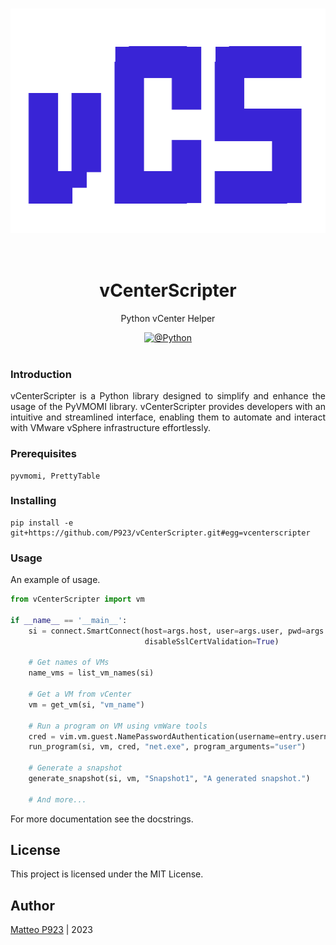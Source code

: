 <h1 align="center">
  <div ALIGN="center">
    <img alt="" src="https://github.com/P923/vCenterScripter/blob/main/vcs.png?raw=true" width="550px" height="359px" />
  </div>
  <br /><br />
  vCenterScripter</h1>
<p align="center">Python vCenter Helper</p>
<div align="center"><a href="https://www.python.org/"><img alt="@Python" src="https://camo.githubusercontent.com/b764d47c4b030ecf374353eddc2c5323c7e3cb45823b5f26e49b322c0fa89567/68747470733a2f2f696d672e736869656c64732e696f2f62616467652f507974686f6e2d322e37253243253230332e352d3337373661622e7376673f6d61784167653d32353932303030" /></a>
</div><br />

### Introduction
<div>
    <p align="justify">
        vCenterScripter is a Python library designed to simplify and enhance the usage of the PyVMOMI library.
        vCenterScripter provides developers with an intuitive and streamlined interface, enabling them to automate and interact with VMware vSphere infrastructure effortlessly.
    </p>
</div>



### Prerequisites
```
pyvmomi, PrettyTable
```


### Installing

```
pip install -e git+https://github.com/P923/vCenterScripter.git#egg=vcenterscripter
```


### Usage
An example of usage. 
```python
from vCenterScripter import vm

if __name__ == '__main__':
    si = connect.SmartConnect(host=args.host, user=args.user, pwd=args.pwd,
                              disableSslCertValidation=True)

    # Get names of VMs
    name_vms = list_vm_names(si)

    # Get a VM from vCenter
    vm = get_vm(si, "vm_name")

    # Run a program on VM using vmWare tools
    cred = vim.vm.guest.NamePasswordAuthentication(username=entry.username, password=entry.password)
    run_program(si, vm, cred, "net.exe", program_arguments="user")

    # Generate a snapshot
    generate_snapshot(si, vm, "Snapshot1", "A generated snapshot.")
    
    # And more...
```
For more documentation see the docstrings. 


## License
This project is licensed under the MIT License.


## Author
<a href="https://github.com/P923" title="P923">Matteo P923</a> | 2023

